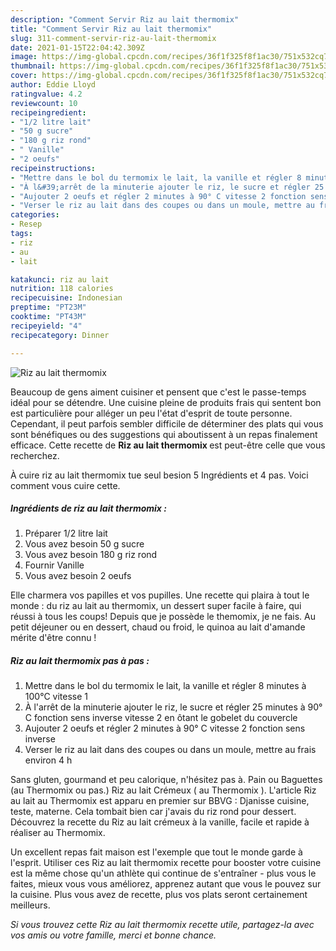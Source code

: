 ```yaml
---
description: "Comment Servir Riz au lait thermomix"
title: "Comment Servir Riz au lait thermomix"
slug: 311-comment-servir-riz-au-lait-thermomix
date: 2021-01-15T22:04:42.309Z
image: https://img-global.cpcdn.com/recipes/36f1f325f8f1ac30/751x532cq70/riz-au-lait-thermomix-photo-principale-de-la-recette.jpg
thumbnail: https://img-global.cpcdn.com/recipes/36f1f325f8f1ac30/751x532cq70/riz-au-lait-thermomix-photo-principale-de-la-recette.jpg
cover: https://img-global.cpcdn.com/recipes/36f1f325f8f1ac30/751x532cq70/riz-au-lait-thermomix-photo-principale-de-la-recette.jpg
author: Eddie Lloyd
ratingvalue: 4.2
reviewcount: 10
recipeingredient:
- "1/2 litre lait"
- "50 g sucre"
- "180 g riz rond"
- " Vanille"
- "2 oeufs"
recipeinstructions:
- "Mettre dans le bol du termomix le lait, la vanille et régler 8 minutes à 100°C vitesse 1"
- "À l&#39;arrêt de la minuterie ajouter le riz, le sucre et régler 25 minutes à 90° C fonction sens inverse vitesse 2 en ôtant le gobelet du couvercle"
- "Aujouter 2 oeufs et régler 2 minutes à 90° C vitesse 2 fonction sens inverse"
- "Verser le riz au lait dans des coupes ou dans un moule, mettre au frais environ 4 h"
categories:
- Resep
tags:
- riz
- au
- lait

katakunci: riz au lait 
nutrition: 118 calories
recipecuisine: Indonesian
preptime: "PT23M"
cooktime: "PT43M"
recipeyield: "4"
recipecategory: Dinner

---
```



![Riz au lait thermomix](https://img-global.cpcdn.com/recipes/36f1f325f8f1ac30/751x532cq70/riz-au-lait-thermomix-photo-principale-de-la-recette.jpg)

Beaucoup de gens aiment cuisiner et pensent que c'est le passe-temps idéal pour se détendre. Une cuisine pleine de produits frais qui sentent bon est particulière pour alléger un peu l'état d'esprit de toute personne. Cependant, il peut parfois sembler difficile de déterminer des plats qui vous sont bénéfiques ou des suggestions qui aboutissent à un repas finalement efficace. Cette recette de <strong> Riz au lait thermomix </strong> est peut-être celle que vous recherchez.

<!--inarticleads1-->

À cuire riz au lait thermomix tue seul besion 5 Ingrédients et 4 pas. Voici comment vous cuire cette.

##### Ingrédients de riz au lait thermomix :

1. Préparer 1/2 litre lait
1. Vous avez besoin 50 g sucre
1. Vous avez besoin 180 g riz rond
1. Fournir  Vanille
1. Vous avez besoin 2 oeufs


Elle charmera vos papilles et vos pupilles. Une recette qui plaira à tout le monde : du riz au lait au thermomix, un dessert super facile à faire, qui réussi à tous les coups! Depuis que je possède le themomix, je ne fais. Au petit déjeuner ou en dessert, chaud ou froid, le quinoa au lait d&#39;amande mérite d&#39;être connu ! 

<!--inarticleads2-->

##### Riz au lait thermomix pas à pas :

1. Mettre dans le bol du termomix le lait, la vanille et régler 8 minutes à 100°C vitesse 1
1. À l&#39;arrêt de la minuterie ajouter le riz, le sucre et régler 25 minutes à 90° C fonction sens inverse vitesse 2 en ôtant le gobelet du couvercle
1. Aujouter 2 oeufs et régler 2 minutes à 90° C vitesse 2 fonction sens inverse
1. Verser le riz au lait dans des coupes ou dans un moule, mettre au frais environ 4 h


Sans gluten, gourmand et peu calorique, n&#39;hésitez pas à. Pain ou Baguettes (au Thermomix ou pas.) Riz au lait Crémeux ( au Thermomix ). L&#39;article Riz au lait au Thermomix est apparu en premier sur BBVG : Djanisse cuisine, teste, materne. Cela tombait bien car j&#39;avais du riz rond pour dessert. Découvrez la recette du Riz au lait crémeux à la vanille, facile et rapide à réaliser au Thermomix. 

<!--inarticleads1-->

<p>
Un excellent repas fait maison est l'exemple que tout le monde garde à l'esprit. Utiliser ces Riz au lait thermomix recette pour booster votre cuisine est la même chose qu'un athlète qui continue de s'entraîner - plus vous le faites, mieux vous vous améliorez, apprenez autant que vous le pouvez sur la cuisine. Plus vous avez de recette, plus vos plats seront certainement meilleurs.
</p>

<p>
<i>Si vous trouvez cette Riz au lait thermomix recette utile, partagez-la avec vos amis ou votre famille, merci et bonne chance.</i>
</p>
